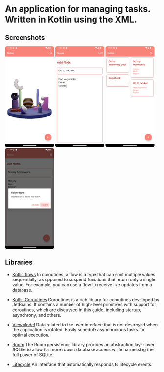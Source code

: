 # An application for managing tasks. Written in Kotlin using the XML.

## Screenshots

[<img src="meta/screenshots/screenshot_first.png" width=160>](meta/screenshots/Screenshot_first.png)
[<img src="meta/screenshots/screenshot_second.png" width=160>](meta/screenshots/Screenshot_second.png)
[<img src="meta/screenshots/screenshot_third.png" width=160>](meta/screenshots/Screenshot_third.png)
[<img src="meta/screenshots/screenshot_four.png" width=160>](meta/screenshots/Screenshot_four.png)

## Libraries

* [Kotlin flows](https://developer.android.com/kotlin/flow) In coroutines, a flow is a type that can
  emit multiple values sequentially, as opposed to suspend functions that return only a single
  value. For example, you can use a flow to receive live updates from a database.

* [Kotlin Coroutines](https://github.com/Kotlin/kotlinx.coroutines) Coroutines is a rich library for
  coroutines developed by JetBrains. It contains a number of high-level primitives with support for
  coroutines, which are discussed in this guide, including startup, asynchrony, and others.

* [ViewModel](https://developer.android.com/topic/libraries/architecture/viewmodel) Data related to
  the user interface that is not destroyed when the application is rotated. Easily schedule
  asynchronous tasks for optimal execution.

* [Room](https://developer.android.com/jetpack/androidx/releases/room) The Room persistence library
  provides an abstraction layer over SQLite to allow for more robust database access while
  harnessing the full power of SQLite.

* [Lifecycle](https://developer.android.com/topic/libraries/architecture/lifecycle) An interface
  that automatically responds to lifecycle events.

